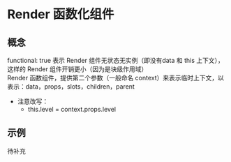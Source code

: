 # Render 函数化组件
## 概念
functional: true 表示 Render 组件无状态无实例（即没有data 和 this 上下文），这样的 Render 组件开销更小（因为是块级作用域）  
Render 函数组件，提供第二个参数（一般命名 context）来表示临时上下文，以表示：data，props，slots，children，parent  
- 注意改写：
  * this.level = context.props.level

## 示例
待补充